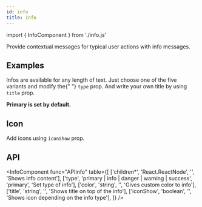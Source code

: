 ```yaml
---
id: info
title: Info
---
```


import { InfoComponent } from './info.js'

<p>Provide contextual messages for typical user actions with info messages.</p>

## Examples

<p>Infos are available for any length of text. Just choose one of the five variants and modify the{" "} <code>type</code> prop. And write your own title by using <code>title</code> prop.</p>
<b>Primary is set by default.</b>
<InfoComponent func="infos" />

## Icon

<p>Add icons using <code>iconShow</code> prop.</p>
<InfoComponent func="icon" />

## API

<InfoComponent func="APIinfo" table={[
['children*', 'React.ReactNode', '', 'Shows info content'],
['type', 'primary | info | danger | warning | success', 'primary', 'Set type of info'],
['color', 'string', '', 'Gives custom color to info'],
['title', 'string', '', 'Shows title on top of the info'],
['iconShow', 'boolean', '', 'Shows icon depending on the info type'],
]} />
